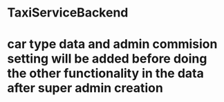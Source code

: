 # TaxiServiceBackend
# car type data and admin commision setting will be added before doing the other functionality in the data after super admin creation